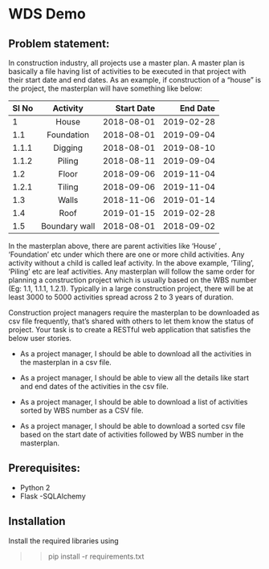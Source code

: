 # WDS Demo

## Problem statement: 

In construction industry, all projects use a master plan. A master plan is basically a file having list of activities to be executed in that project with their start date and end dates. As an example, if construction of a “house” is the project, the masterplan will have something like below:



|Sl No          |Activity       | Start Date   |End Date   |
| ------------- |:-------------:| -----:|-----:|
|1|House|2018-08-01|2019-02-28|
|1.1|Foundation|2018-08-01|2019-09-04|
|1.1.1|Digging |2018-08-01|2019-08-10|
|1.1.2|Piling|2018-08-11|2019-09-04|
|1.2|Floor|2018-09-06|2019-11-04|
|1.2.1|Tiling|2018-09-06|2019-11-04|
|1.3|Walls|2018-11-06|2019-01-14|
|1.4|Roof|2019-01-15|2019-02-28|
|1.5|Boundary wall|2018-08-01|2018-09-02|



In the masterplan above, there are parent activities like ‘House’ , ‘Foundation’ etc under which there are one or more child activities. Any activity without a child is called leaf activity. In the above example, ‘Tiling’, ‘Piling’ etc are leaf activities. Any masterplan will follow the same order for planning a construction project which is usually based on the WBS number (Eg: 1.1, 1.1.1, 1.2.1). Typically in a large construction project, there will be at least 3000 to 5000 activities spread across 2 to 3 years of duration.





Construction project managers require the masterplan to be downloaded as csv file frequently, that’s shared with others to let them know the status of project. Your task is to create a RESTful web application that satisfies the below user stories.

- As a project manager, I should be able to download all the activities in the masterplan in a csv file.

- As a project manager, I should be able to view all the details like start and end dates of the activities in the csv file.
- As a project manager, I should be able to download a list of activities sorted by WBS number as a CSV file.
- As a project manager, I should be able to download a sorted csv file based on the start date of activities followed by WBS number in the masterplan.

## Prerequisites:
- Python 2
- Flask
-SQLAlchemy


## Installation

Install the required libraries using 

>> pip install -r requirements.txt 



